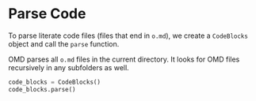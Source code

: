 # Parse Code

To parse literate code files (files that end in `o.md`), we create a `CodeBlocks` object and call the `parse` function.

OMD parses all `o.md` files in the current directory. It looks for OMD files recursively in any subfolders as well.

```python {name=parse}
code_blocks = CodeBlocks()
code_blocks.parse()
```


